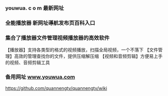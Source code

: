 ### youwua. c o m 最新网址
### 全能播放器 新网址導航发布页百科入口
### 集合了播放器文件管理视频播放器的高效软件
【播放器】支持各类型的格式的视频播放，扫描全局视频，一个不落下
【文件管理】高效的管理查找你的文件，提供压缩解压缩
【视频和音频剪辑】方便易上手的视频、音频剪辑工具
### 备用网址 www.youwua.com
https://github.com/quannengtv/quannengtv/wiki
